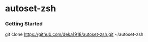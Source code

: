 # autoset-zsh


### Getting Started


git clone https://github.com/deka1918/autoset-zsh.git ~/autoset-zsh

